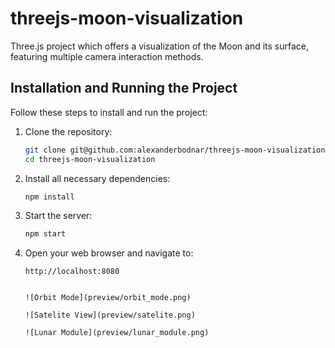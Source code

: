 # threejs-moon-visualization
Three.js project which offers a visualization of the Moon and its surface, featuring multiple camera interaction methods.

## Installation and Running the Project
Follow these steps to install and run the project:
1. Clone the repository:
    ```sh
    git clone git@github.com:alexanderbodnar/threejs-moon-visualization.git
    cd threejs-moon-visualization
    ```
2. Install all necessary dependencies:
    ```sh
    npm install
    ```
3. Start the server:
    ```sh
    npm start
    ```
4. Open your web browser and navigate to:
    ```
    http://localhost:8080


    ![Orbit Mode](preview/orbit_mode.png)
    
    ![Satelite View](preview/satelite.png)
    
    ![Lunar Module](preview/lunar_module.png)

